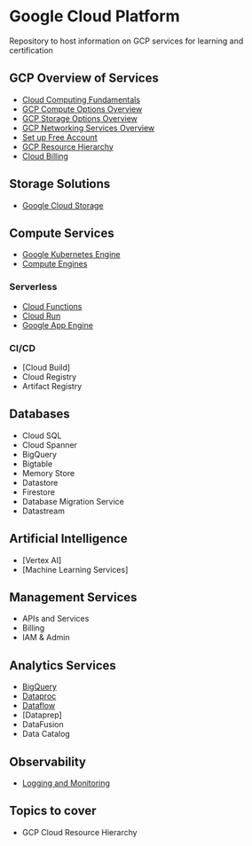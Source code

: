 # Google Cloud Platform

Repository to host information on GCP services for learning and certification
## GCP Overview of Services
- [Cloud Computing Fundamentals](./basics/cloud-computing-fundamentals/README.md)
- [GCP Compute Options Overview](./basics/compute-services/index.md)
- [GCP Storage Options Overview](./networking/basics/storage-services/index.md)
- [GCP Networking Services Overview](./basics/networking-services/index.md)
- [Set up Free Account](./basics/account-setup/index.md) <!-- TODO : Add full doc -->
- [GCP Resource Hierarchy](./basics/resource-hierarchy/index.md)
- [Cloud Billing](./basics/cloud-billing/index.md)

## Storage Solutions
- [Google Cloud Storage](./google-cloud-storage/README.md)

## Compute Services
- [Google Kubernetes Engine](./google-kubernetes-engine/README.md)
- [Compute Engines](./compute-engines/README.md)

### Serverless

- [Cloud Functions](./cloud-functions/README.md)
- [Cloud Run](./cloud-run/README.md)
- [Google App Engine](./app-engine/README.md)

### CI/CD

- [Cloud Build]
- Cloud Registry
- Artifact Registry

## Databases

- Cloud SQL
- Cloud Spanner
- BigQuery
- Bigtable
- Memory Store
- Datastore
- Firestore
- Database Migration Service
- Datastream

## Artificial Intelligence

- [Vertex AI]
- [Machine Learning Services]

## Management Services

- APIs and Services
- Billing
- IAM & Admin

## Analytics Services

- [BigQuery](./bigquery/)
- [Dataproc](./dataproc/)
- [Dataflow](./dataflow/)
- [Dataprep]
- DataFusion
- Data Catalog

## Observability

- [Logging and Monitoring](./logging-monitoring/)





## Topics to cover

- GCP Cloud Resource Hierarchy